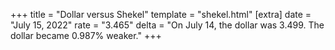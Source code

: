+++
title = "Dollar versus Shekel"
template = "shekel.html"
[extra]
date = "July 15, 2022"
rate = "3.465"
delta = "On July 14, the dollar was 3.499. The dollar became 0.987% weaker."
+++
